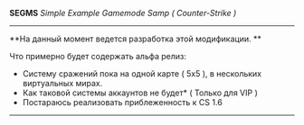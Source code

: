 **SEGMS**
_Simple Example Gamemode Samp ( Counter-Strike )_

***

**На данный момент ведется разработка этой модификации. **

Что примерно будет содержать альфа релиз:
* Систему сражений пока на одной карте ( 5x5 ),  в нескольких виртуальных мирах. 
* Как таковой системы аккаунтов не будет* ( Только для VIP )
* Постараюсь реализовать приблеженность к CS 1.6

***

